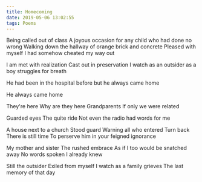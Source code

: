 ```yaml
---
title: Homecoming
date: 2019-05-06 13:02:55
tags: Poems
---
```


Being called out of class
A joyous occasion for any child
who had done no wrong
Walking down the hallway
of orange brick and concrete
Pleased with myself
I had somehow cheated my way out

I am met with realization
Cast out in preservation
I watch as an outsider
as a boy struggles for breath

He had been in the hospital before
but he always came home

He always came home

They're here
Why are they here
Grandparents
If only we were related

Guarded eyes
The quite ride
Not even the radio had words for me

A house next to a church
Stood guard
Warning all who entered
Turn back
There is still time
To perserve him
in your feigned ignorance

My mother and sister
The rushed embrace
As if I too would be snatched away
No words spoken
I already knew

Still the outsider
Exiled from myself
I watch as a family grieves
The last memory of that day